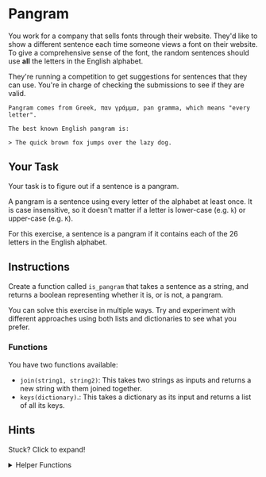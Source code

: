 # Pangram

You work for a company that sells fonts through their website.
They'd like to show a different sentence each time someone views a font on their website.
To give a comprehensive sense of the font, the random sentences should use **all** the letters in the English alphabet.

They're running a competition to get suggestions for sentences that they can use.
You're in charge of checking the submissions to see if they are valid.

```exercism/note
Pangram comes from Greek, παν γράμμα, pan gramma, which means "every letter".

The best known English pangram is:

> The quick brown fox jumps over the lazy dog.
```

## Your Task

Your task is to figure out if a sentence is a pangram.

A pangram is a sentence using every letter of the alphabet at least once.
It is case insensitive, so it doesn't matter if a letter is lower-case (e.g. `k`) or upper-case (e.g. `K`).

For this exercise, a sentence is a pangram if it contains each of the 26 letters in the English alphabet.

## Instructions

Create a function called `is_pangram` that takes a sentence as a string, and returns a boolean representing whether it is, or is not, a pangram.

You can solve this exercise in multiple ways.
Try and experiment with different approaches using both lists and dictionaries to see what you prefer.

### Functions

You have two functions available:

- `join(string1, string2)`: This takes two strings as inputs and returns a new string with them joined together.
- `keys(dictionary)`.: This takes a dictionary as its input and returns a list of all its keys.

## Hints

Stuck? Click to expand!

<details><summary>Helper Functions</summary>

There are lots of helper functions that could be useful here. For example, most languages provide:

- `contains`, which tells you whether one string contains another.
- `index_of`, which tells you where in a list/string an item is
- `to_lower`, which turns a string into its lowercase equivalent.

Starting off by adding these functions might make your life a lot easier.

Maybe you've already written those functions in other exercises and you can reuse them here?

</details>
